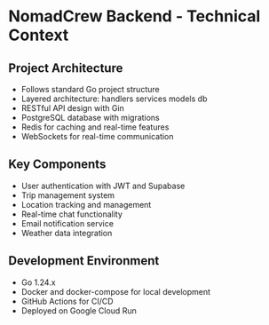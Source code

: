 # NomadCrew Backend - Technical Context

## Project Architecture
- Follows standard Go project structure
- Layered architecture: handlers  services  models  db
- RESTful API design with Gin
- PostgreSQL database with migrations
- Redis for caching and real-time features
- WebSockets for real-time communication

## Key Components
- User authentication with JWT and Supabase
- Trip management system
- Location tracking and management
- Real-time chat functionality
- Email notification service
- Weather data integration

## Development Environment
- Go 1.24.x
- Docker and docker-compose for local development
- GitHub Actions for CI/CD
- Deployed on Google Cloud Run
